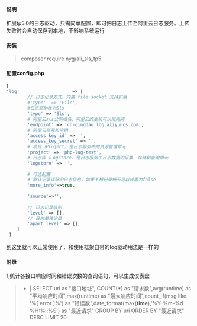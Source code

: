 #### 说明
扩展tp5.0的日志驱动，只需简单配置，即可把日志上传至阿里云日志服务。上传失败时会自动保存到本地，不影响系统运行

#### 安装

> composer require nyg/ali_sls_tp5

#### 配置config.php

```php
[
'log'                    => [
        // 日志记录方式，内置 file socket 支持扩展
        #'type'  => 'File',
        #日志驱动改为Sls 
        'type' => 'Sls',
        # 阿里云sls公网域名，阿里云的主机可以用内网
        'endpoint' => 'cn-qingdao.log.aliyuncs.com',
        # 阿里云账号和密钥
        'access_key_id' => '',
        'access_key_secret' => '',
        # 项目（Project）是日志服务中的资源管理单元
        'project' => 'php-log-test',
        # 日志库（Logstore）是日志服务中日志数据的采集、存储和查询单元
        'logstore' => '',
        
        # 可选配置
        # 默认记录详细的日志信息，如果不想记录细节可以设置为false
        'more_info'=>true,
        
        'source'=>'',
        
        // 日志记录级别
        'level' => [],
        // 日志单独记录 
        'apart_level' => [],
    ]
 ]
```
到这里就可以正常使用了，和使用框架自带的log驱动用法是一样的

#### 附录
1,统计各接口响应时间和错误次数的查询语句，可以生成仪表盘
>*  | SELECT uri as "接口地址", COUNT(*) as "请求数",avg(runtime) as "平均响应时间",max(runtime) as "最大响应时间",count_if(msg like '%[ error ]%') as "错误数",date_format(max(__time__),'%Y-%m-%d %H:%i:%S') as "最近请求" GROUP BY uri ORDER BY "最近请求" DESC  LIMIT 20